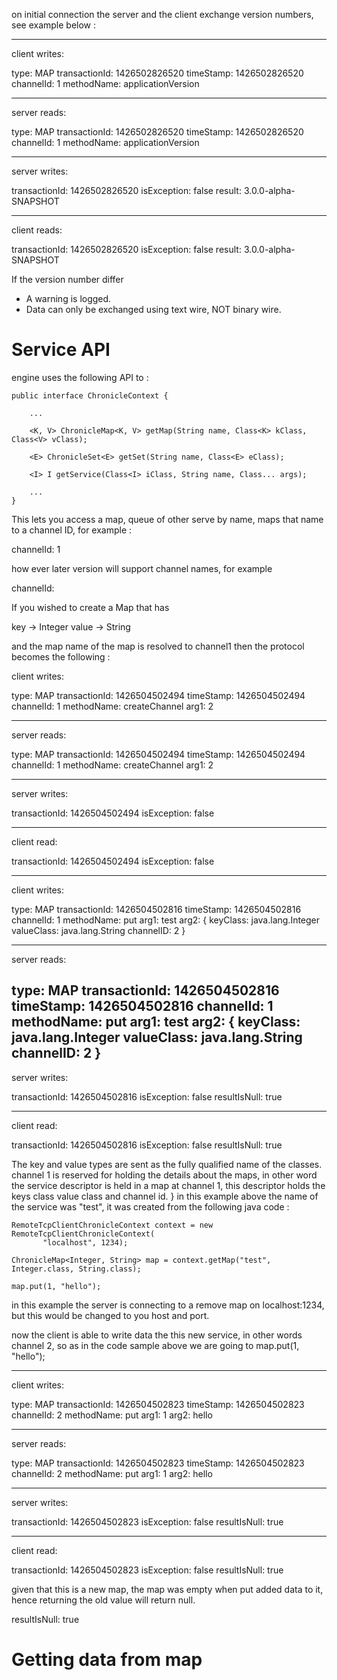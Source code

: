 on initial connection the server and the client exchange version numbers, see example below :

--------------------------------------------
client writes:

type: MAP
transactionId: 1426502826520
timeStamp: 1426502826520
channelId: 1
methodName: applicationVersion

--------------------------------------------
server reads:

type: MAP
transactionId: 1426502826520
timeStamp: 1426502826520
channelId: 1
methodName: applicationVersion

--------------------------------------------
server writes:

transactionId: 1426502826520
isException: false
result: 3.0.0-alpha-SNAPSHOT


--------------------------------
client reads:

transactionId: 1426502826520
isException: false
result: 3.0.0-alpha-SNAPSHOT


If the version number differ
- A warning is logged.
- Data can only be exchanged using text wire, NOT binary wire.


# Service API

engine uses the following API to :

```
public interface ChronicleContext {

    ...

    <K, V> ChronicleMap<K, V> getMap(String name, Class<K> kClass, Class<V> vClass);

    <E> ChronicleSet<E> getSet(String name, Class<E> eClass);

    <I> I getService(Class<I> iClass, String name, Class... args);

    ...
}
```

This lets you access a map, queue of other serve by name, maps that name to a channel ID, for
example :

 channelId: 1

how ever later version will support channel names, for example

 channelId: <name of channel>


If you wished to create a Map that has

key -> Integer
value -> String

and the map name of the map is resolved to channel1 then the protocol becomes the following :


client writes:

type: MAP
transactionId: 1426504502494
timeStamp: 1426504502494
channelId: 1
methodName: createChannel
arg1: 2

--------------------------------------------
server reads:

type: MAP
transactionId: 1426504502494
timeStamp: 1426504502494
channelId: 1
methodName: createChannel
arg1: 2

--------------------------------------------
server writes:

transactionId: 1426504502494
isException: false


--------------------------------
client read:

transactionId: 1426504502494
isException: false


--------------------------------------------
client writes:

type: MAP
transactionId: 1426504502816
timeStamp: 1426504502816
channelId: 1
methodName: put
arg1: test
arg2: { keyClass: java.lang.Integer
valueClass: java.lang.String
channelID: 2
}


--------------------------------------------
server reads:

type: MAP
transactionId: 1426504502816
timeStamp: 1426504502816
channelId: 1
methodName: put
arg1: test
arg2: { keyClass: java.lang.Integer
valueClass: java.lang.String
channelID: 2
}
--------------------------------------------
server writes:

transactionId: 1426504502816
isException: false
resultIsNull: true


--------------------------------
client read:

transactionId: 1426504502816
isException: false
resultIsNull: true

The key and value types are sent as the fully qualified name of the classes.
channel 1 is reserved for holding the details about the maps, in other word the service
descriptor is held in a map at channel 1, this descriptor holds the keys class value class and
channel id. } in this example above the name of the service was "test", it was created from the
following java code :

```
RemoteTcpClientChronicleContext context = new RemoteTcpClientChronicleContext(
       "localhost", 1234);

ChronicleMap<Integer, String> map = context.getMap("test", Integer.class, String.class);

map.put(1, "hello");
```

in this example the server is connecting to a remove map on localhost:1234, but this would be
changed to you host and port.

now the client is able to write data the this new service, in other words channel 2, so as in the
 code sample above we are going to map.put(1, "hello");


------------------------------
client writes:


type: MAP
transactionId: 1426504502823
timeStamp: 1426504502823
channelId: 2
methodName: put
arg1: 1
arg2: hello

-------------------------------
server reads:


type: MAP
transactionId: 1426504502823
timeStamp: 1426504502823
channelId: 2
methodName: put
arg1: 1
arg2: hello

--------------------------------
server writes:

transactionId: 1426504502823
isException: false
resultIsNull: true


--------------------------------
client read:

transactionId: 1426504502823
isException: false
resultIsNull: true

given that this is a new map, the map was empty when put added data to it, hence returning the
old value will return null.

resultIsNull: true


# Getting data from map












